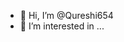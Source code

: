 - 👋 Hi, I’m @Qureshi654
- 👀 I’m interested in ...

<!---
Qureshi654/Qureshi654 is a ✨ special ✨ repository because its `README.md` (this file) appears on your GitHub profile.
You can click the Preview link to take a look at your changes.
--->

